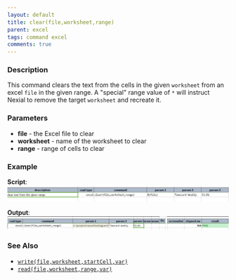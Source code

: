 ```yaml
---
layout: default
title: clear(file,worksheet,range)
parent: excel
tags: command excel
comments: true
---
```



### Description
This command clears the text from the cells in the given `worksheet` from an excel `file` in the given range. 
A "special" range value of `*` will instruct Nexial to remove the target `worksheet` and recreate it.


### Parameters
- **file** - the Excel file to clear
- **worksheet** - name of the worksheet to clear
- **range** - range of cells to clear


### Example
**Script**:
![script](image/clear_01.png)

**Output**:<br/>
![output](image/clear_02.png)


### See Also
- [`write(file,worksheet,startCell,var)`](write(file,worksheet,startCell,data))
- [`read(file,worksheet,range,var)`](read(file,worksheet,range,var))
